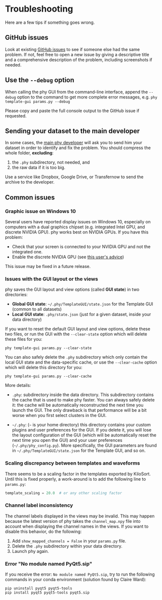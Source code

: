# Troubleshooting

Here are a few tips if something goes wrong.


## GitHub issues

Look at existing [GitHub issues](https://github.com/cortex-lab/phy/issues) to see if someone else had the same problem. If not, feel free to open a new issue by giving a descriptive title and a comprehensive description of the problem, including screenshots if needed.


## Use the `--debug` option

When calling the phy GUI from the command-line interface, append the `--debug` option to the command to get more complete error messages, e.g. `phy template-gui params.py --debug`

Please copy and paste the full console output to the GitHub issue if requested.


## Sending your dataset to the main developer

In some cases, the [main phy developer](https://cyrille.rossant.net/) will ask you to send him your dataset in order to identify and fix the problem. You should compress the whole folder, **excluding**:

1. the `.phy` subdirectory, not needed, and
2. the raw data if it is too big.

Use a service like Dropbox, Google Drive, or Transfernow to send the archive to the developer.


## Common issues

### Graphic issue on Windows 10

Several users have reported display issues on Windows 10, especially on computers with a dual graphics chipset (e.g. integrated Intel GPU, and discrete NVIDIA GPU). phy works best on NVIDIA GPUs. If you have this problem:

* Check that your screen is connected to your NVIDIA GPU and not the integrated one.
* Enable the discrete NVIDIA GPU (see [this user's advice](https://github.com/cortex-lab/phy/issues/922#issuecomment-561673363))

This issue may be fixed in a future release.


### Issues with the GUI layout or the views

phy saves the GUI layout and view options (called **GUI state**) in two directories:

* **Global GUI state**: `~/.phy/TemplateGUI/state.json` for the Template GUI (common to all datasets)
* **Local GUI state**: `.phy/state.json` (just for a given dataset, inside your data directory)

If you want to reset the default GUI layout and view options, delete these two files, or run the GUI with the `--clear-state` option which will delete these files for you:

```
phy template-gui params.py --clear-state
```

You can also safely delete the `.phy` subdirectory which only contain the local GUI state and the data-specific cache, or use the `--clear-cache` option which will delete this directory for you:

```
phy template-gui params.py --clear-cache
```

More details:

* `.phy`: subdirectory inside the data directory. This subdirectory contains the cache that is used to make phy faster. You can always safely delete it: the cache will be automatically reconstructed the next time you launch the GUI. The only drawback is that performance will be a bit worse when you first select clusters in the GUI.

* `~/.phy`: (`~` is your home directory) this directory contains your custom plugins and user preferences for the GUI. If you delete it, you will lose the layout configuration of the GUI (which will be automatically reset the next time you open the GUI) and your user preferences (`~/.phy/phy_config.py`). More specifically, the GUI parameters are found in `~/.phy/TemplateGUI/state.json` for the Template GUI, and so on.


### Scaling discrepancy between templates and waveforms

There seems to be a scaling factor in the templates exported by KiloSort. Until this is fixed properly, a work-around is to add the following line to `params.py`:

``` python
template_scaling = 20.0  # or any other scaling factor
```


### Channel label inconsistency

The channel labels displayed in the views may be invalid. This may happen because the latest version of phy takes the `channel_map.npy` file into account when displaying the channel names in the views. If you want to disable this behavior, do the following:

1. Add `show_mapped_channels = False` in your `params.py` file.
2. Delete the `.phy` subdirectory within your data directory.
3. Launch phy again.


### Error "No module named PyQt5.sip"

If you receive the error: `No module named PyQt5.sip`, try to run the following commands in your conda environment (solution found by Claire Ward):

```
pip uninstall pyqt5 pyqt5-tools
pip install pyqt5 pyqt5-tools pyqt5.sip
```
